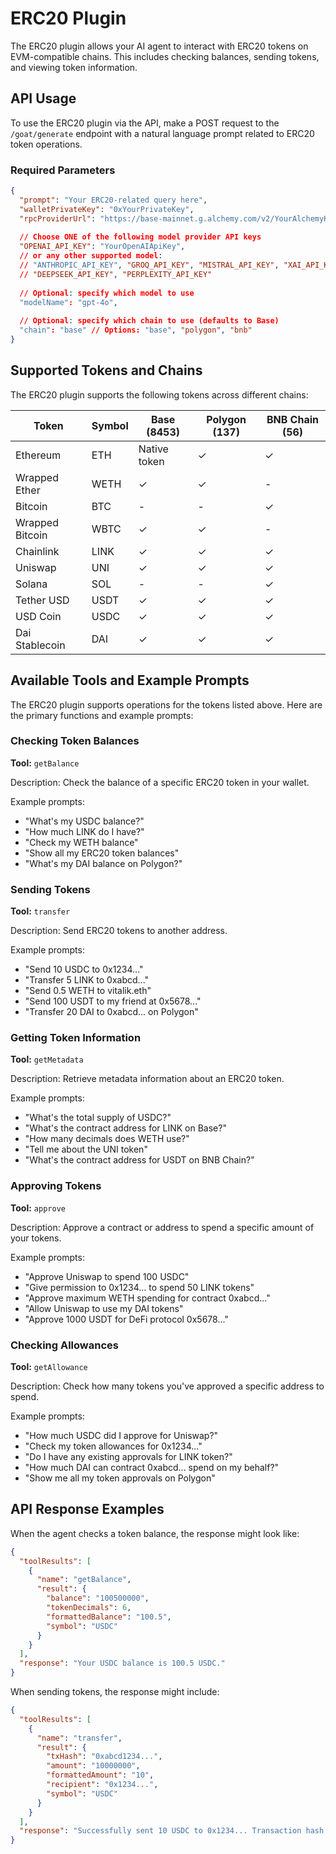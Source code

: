 # ERC20 Plugin

The ERC20 plugin allows your AI agent to interact with ERC20 tokens on EVM-compatible chains. This includes checking balances, sending tokens, and viewing token information.

## API Usage

To use the ERC20 plugin via the API, make a POST request to the `/goat/generate` endpoint with a natural language prompt related to ERC20 token operations.

### Required Parameters

```json
{
  "prompt": "Your ERC20-related query here",
  "walletPrivateKey": "0xYourPrivateKey",
  "rpcProviderUrl": "https://base-mainnet.g.alchemy.com/v2/YourAlchemyKey",
  
  // Choose ONE of the following model provider API keys
  "OPENAI_API_KEY": "YourOpenAIApiKey",
  // or any other supported model:
  // "ANTHROPIC_API_KEY", "GROQ_API_KEY", "MISTRAL_API_KEY", "XAI_API_KEY", 
  // "DEEPSEEK_API_KEY", "PERPLEXITY_API_KEY"
  
  // Optional: specify which model to use
  "modelName": "gpt-4o",
  
  // Optional: specify which chain to use (defaults to Base)
  "chain": "base" // Options: "base", "polygon", "bnb"
}
```

## Supported Tokens and Chains

The ERC20 plugin supports the following tokens across different chains:

| Token | Symbol | Base (8453) | Polygon (137) | BNB Chain (56) |
|-------|--------|------------|--------------|----------------|
| Ethereum | ETH | Native token | ✓ | ✓ |
| Wrapped Ether | WETH | ✓ | ✓ | - |
| Bitcoin | BTC | - | - | ✓ |
| Wrapped Bitcoin | WBTC | ✓ | ✓ | - |
| Chainlink | LINK | ✓ | ✓ | ✓ |
| Uniswap | UNI | ✓ | ✓ | ✓ |
| Solana | SOL | - | - | ✓ |
| Tether USD | USDT | ✓ | ✓ | ✓ |
| USD Coin | USDC | ✓ | ✓ | ✓ |
| Dai Stablecoin | DAI | ✓ | ✓ | ✓ |

## Available Tools and Example Prompts

The ERC20 plugin supports operations for the tokens listed above. Here are the primary functions and example prompts:

### Checking Token Balances

**Tool:** `getBalance`

Description: Check the balance of a specific ERC20 token in your wallet.

Example prompts:
- "What's my USDC balance?"
- "How much LINK do I have?"
- "Check my WETH balance"
- "Show all my ERC20 token balances"
- "What's my DAI balance on Polygon?"

### Sending Tokens

**Tool:** `transfer`

Description: Send ERC20 tokens to another address.

Example prompts:
- "Send 10 USDC to 0x1234..."
- "Transfer 5 LINK to 0xabcd..."
- "Send 0.5 WETH to vitalik.eth"
- "Send 100 USDT to my friend at 0x5678..."
- "Transfer 20 DAI to 0xabcd... on Polygon"

### Getting Token Information

**Tool:** `getMetadata`

Description: Retrieve metadata information about an ERC20 token.

Example prompts:
- "What's the total supply of USDC?"
- "What's the contract address for LINK on Base?"
- "How many decimals does WETH use?"
- "Tell me about the UNI token"
- "What's the contract address for USDT on BNB Chain?"

### Approving Tokens

**Tool:** `approve`

Description: Approve a contract or address to spend a specific amount of your tokens.

Example prompts:
- "Approve Uniswap to spend 100 USDC"
- "Give permission to 0x1234... to spend 50 LINK tokens"
- "Approve maximum WETH spending for contract 0xabcd..."
- "Allow Uniswap to use my DAI tokens"
- "Approve 1000 USDT for DeFi protocol 0x5678..."

### Checking Allowances

**Tool:** `getAllowance`

Description: Check how many tokens you've approved a specific address to spend.

Example prompts:
- "How much USDC did I approve for Uniswap?"
- "Check my token allowances for 0x1234..."
- "Do I have any existing approvals for LINK token?"
- "How much DAI can contract 0xabcd... spend on my behalf?"
- "Show me all my token approvals on Polygon"

## API Response Examples

When the agent checks a token balance, the response might look like:

```json
{
  "toolResults": [
    {
      "name": "getBalance",
      "result": {
        "balance": "100500000",
        "tokenDecimals": 6,
        "formattedBalance": "100.5",
        "symbol": "USDC"
      }
    }
  ],
  "response": "Your USDC balance is 100.5 USDC."
}
```

When sending tokens, the response might include:

```json
{
  "toolResults": [
    {
      "name": "transfer",
      "result": {
        "txHash": "0xabcd1234...",
        "amount": "10000000",
        "formattedAmount": "10",
        "recipient": "0x1234...",
        "symbol": "USDC"
      }
    }
  ],
  "response": "Successfully sent 10 USDC to 0x1234... Transaction hash: 0xabcd1234..."
}
``` 